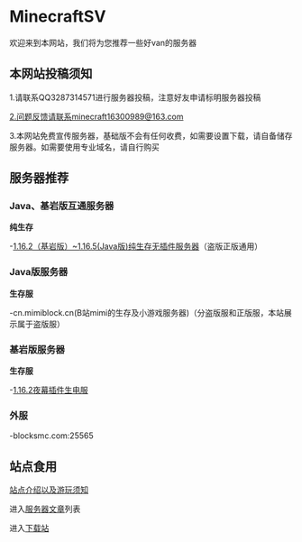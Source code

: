 # MinecraftSV
欢迎来到本网站，我们将为您推荐一些好van的服务器

## 本网站投稿须知

1.请联系QQ3287314571进行服务器投稿，注意好友申请标明服务器投稿

2.问题反馈请联系minecraft16300989@163.com

3.本网站免费宣传服务器，基础版不会有任何收费，如需要设置下载，请自备储存服务器。如需要使用专业域名，请自行购买

## 服务器推荐

### Java、基岩版互通服务器

**纯生存**

-[1.16.2（基岩版）~1.16.5(Java版)纯生存无插件服务器](https://huipages.github.io/MinecraftServer/)（盗版正版通用）

### Java版服务器

**生存服**

-cn.mimiblock.cn(B站mimi的生存及小游戏服务器)（分盗版服和正版服，本站展示属于盗版服）

### 基岩版服务器

**生存服**

-[1.16.2夜幕插件生电服](https://huipages.github.io/yemuserver/)

### 外服

-blocksmc.com:25565

## 站点食用
[站点介绍以及游玩须知](https://huipages.github.io/SERVERHelp/.)

进入[服务器文章](https://huipages.github.io/MinecraftServer-pages/)列表

进入[下载站](https://huipages.github.io/download/)

